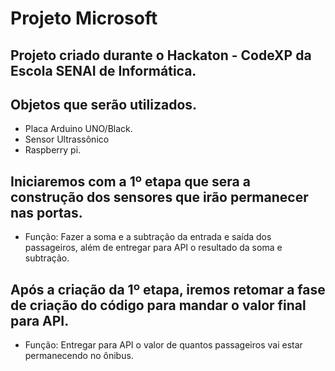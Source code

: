 # Projeto Microsoft
## Projeto criado durante o Hackaton - CodeXP da Escola SENAI de Informática.
## Objetos que serão utilizados.
- Placa Arduino UNO/Black.
- Sensor Ultrassônico
- Raspberry pi.
## Iniciaremos com a 1º etapa que sera a construção dos sensores que irão permanecer nas portas.
- Função: Fazer a soma e a subtração da entrada e saída dos passageiros, além de entregar para API o resultado da soma e subtração.
## Após a criação da 1º etapa, iremos retomar a fase de criação do código para mandar o valor final para API.
- Função: Entregar para API o valor de quantos passageiros vai estar permanecendo no ônibus.

